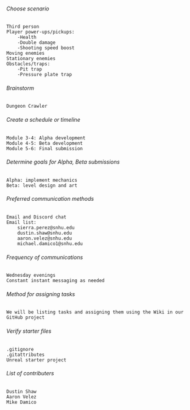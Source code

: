 ###### Choose scenario
	Third person
	Player power-ups/pickups:
		-Health
		-Double damage
		-Shooting speed boost
	Moving enemies
	Stationary enemies
	Obstacles/traps:
		-Pit trap
		-Pressure plate trap


###### Brainstorm
	Dungeon Crawler


###### Create a schedule or timeline
	Module 3-4: Alpha development
	Module 4-5: Beta development
	Module 5-6: Final submission

###### Determine goals for Alpha, Beta submissions
	Alpha: implement mechanics
	Beta: level design and art


###### Preferred communication methods
	Email and Discord chat
	Email list:
		sierra.perez@snhu.edu
		dustin.shaw@snhu.edu
		aaron.velez@snhu.edu
		michael.damico1@snhu.edu


###### Frequency of communications
	Wednesday evenings
	Constant instant messaging as needed

###### Method for assigning tasks
	We will be listing tasks and assigning them using the Wiki in our GitHub project

###### Verify starter files
	.gitignore
	.gitattributes
	Unreal starter project


###### List of contributers
	Dustin Shaw
	Aaron Velez
	Mike Damico
